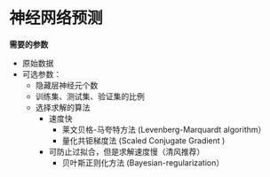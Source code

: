 # 神经网络预测

**需要的参数**

- 原始数据
- 可选参数：
  - 隐藏层神经元个数
  - 训练集、测试集、验证集的比例
  - 选择求解的算法
    - 速度快
      - 莱文贝格-马夸特方法 (Levenberg-Marquardt algorithm）
      - 量化共钜梯度法 (Scaled Conjugate Gradient )
    - 可防止过拟合，但是求解速度慢（清风推荐）
      - 贝叶斯正则化方法 (Bayesian-regularization）